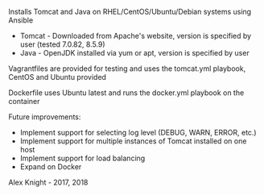 Installs Tomcat and Java on RHEL/CentOS/Ubuntu/Debian systems using Ansible

- Tomcat - Downloaded from Apache's website, version is specified by user (tested 7.0.82, 8.5.9)
- Java - OpenJDK installed via yum or apt, version is specified by user

Vagrantfiles are provided for testing and uses the tomcat.yml playbook, CentOS and Ubuntu provided  

Dockerfile uses Ubuntu latest and runs the docker.yml playbook on the container

Future improvements:  
- Implement support for selecting log level (DEBUG, WARN, ERROR, etc.)
- Implement support for multiple instances of Tomcat installed on one host
- Implement support for load balancing
- Expand on Docker

Alex Knight - 2017, 2018
